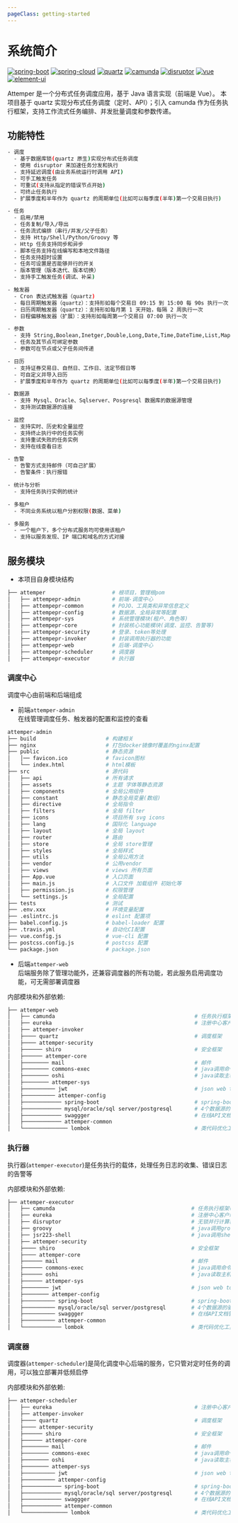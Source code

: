 ```yaml
---
pageClass: getting-started
---
```


# 系统简介

[![spring-boot](https://img.shields.io/badge/spring--boot-2.2.2.RELEASE-brightgreen.svg)](https://github.com/spring-projects/spring-boot)
[![spring-cloud](https://img.shields.io/badge/spring--cloud-Greenwich.SR4-brightgreen.svg)](https://github.com/spring-projects/spring-cloud)
[![quartz](https://img.shields.io/badge/quartz-2.3.2-brightgreen.svg)](https://github.com/quartz-scheduler/quartz)
[![camunda](https://img.shields.io/badge/camunda-7.12.0-brightgreen.svg)](https://github.com/camunda/camunda-bpm-platform)
[![disruptor](https://img.shields.io/badge/disruptor-3.4.2-brightgreen.svg)](https://github.com/LMAX-Exchange/disruptor)
[![vue](https://img.shields.io/badge/vue-2.6.11-brightgreen.svg)](https://github.com/vuejs/vue)
[![element-ui](https://img.shields.io/badge/element--ui-2.13.0-brightgreen.svg)](https://github.com/ElemeFE/element)

Attemper 是一个分布式任务调度应用，基于 Java 语言实现（前端是 Vue）。
本项目基于 quartz 实现分布式任务调度（定时、API）；引入 camunda 作为任务执行框架，支持工作流式任务编排、并发批量调度和参数传递。

## 功能特性

```bash
- 调度
  - 基于数据库锁(quartz 原生)实现分布式任务调度
  - 使用 disruptor 来加速任务分发和执行
  - 支持延迟调度(由业务系统运行时调用 API)
  - 可手工触发任务
  - 可重试(支持从指定的错误节点开始)
  - 可终止任务执行
  - 扩展季度和半年作为 quartz 的周期单位(比如可以每季度(半年)第一个交易日执行)

- 任务
  - 启用/禁用
  - 任务复制/导入/导出
  - 任务流式编排（串行/并发/父子任务）
  - 支持 Http/Shell/Python/Groovy 等
  - Http 任务支持同步和异步
  - 脚本任务支持在线编写和本地文件路径
  - 任务支持超时设置
  - 任务可设置是否能够并行的开关
  - 版本管理（版本迭代、版本切换）
  - 支持手工触发任务(调试、补采)

- 触发器
  - Cron 表达式触发器（quartz)
  - 每日周期触发器（quartz）：支持形如每个交易日 09:15 到 15:00 每 90s 执行一次
  - 日历周期触发器（quartz）：支持形如每月第 1 天开始，每隔 2 周执行一次
  - 日程偏移触发器（扩展）：支持形如每周第一个交易日 07:00 执行一次

- 参数
  - 支持 String,Boolean,Inetger,Double,Long,Date,Time,DateTime,List,Map,Sql,Gist,TradeDate 等类型
  - 任务及其节点可绑定参数
  - 参数可在节点或父子任务间传递

- 日历
  - 支持证券交易日、自然日、工作日、法定节假日等
  - 可自定义并导入日历
  - 扩展季度和半年作为 quartz 的周期单位(比如可以每季度(半年)第一个交易日执行)

- 数据源
  - 支持 Mysql、Oracle、Sqlserver、Posgresql 数据库的数据源管理
  - 支持测试数据源的连接

- 监控
  - 支持实时、历史和全量监控
  - 支持终止执行中的任务实例
  - 支持重试失败的任务实例
  - 支持在线查看日志

- 告警
  - 告警方式支持邮件（可自己扩展）
  - 告警条件：执行报错

- 统计与分析
  - 支持任务执行实例的统计

- 多租户
  - 不同业务系统以租户分割权限(数据、菜单)

- 多服务
  - 一个租户下，多个分布式服务均可使用该租户
  - 支持以服务发现、IP 端口和域名的方式对接
```

## 服务模块

- 本项目自身模块结构

```bash
├── attemper                     # 根项目，管理根pom
│   ├── attempepr-admin          # 前端-调度中心
│   ├── attempepr-common         # POJO、工具类和异常信息定义
│   ├── attempepr-config         # 数据源、全局异常等配置
│   ├── attempepr-sys            # 系统管理模块(租户、角色等)
│   ├── attempepr-core           # 封装核心功能模块(调度、监控、告警等)
│   ├── attempepr-security       # 登录、token等处理
│   ├── attempepr-invoker        # 封装调用执行器的功能
│   ├── attempepr-web            # 后端-调度中心
│   ├── attempepr-scheduler      # 调度器
│   ├── attempepr-executor       # 执行器
```

### 调度中心

调度中心由前端和后端组成

- 前端`attemper-admin`  
  在线管理调度任务、触发器的配置和监控的查看

```bash
attemper-admin
├── build                      # 构建相关
├── nginx                      # 打包docker镜像时覆盖的nginx配置
├── public                     # 静态资源
│   │── favicon.ico            # favicon图标
│   └── index.html             # html模板
├── src                        # 源代码
│   ├── api                    # 所有请求
│   ├── assets                 # 主题 字体等静态资源
│   ├── components             # 全局公用组件
│   ├── constant               # 静态全局变量(数组)
│   ├── directive              # 全局指令
│   ├── filters                # 全局 filter
│   ├── icons                  # 项目所有 svg icons
│   ├── lang                   # 国际化 language
│   ├── layout                 # 全局 layout
│   ├── router                 # 路由
│   ├── store                  # 全局 store管理
│   ├── styles                 # 全局样式
│   ├── utils                  # 全局公用方法
│   ├── vendor                 # 公用vendor
│   ├── views                  # views 所有页面
│   ├── App.vue                # 入口页面
│   ├── main.js                # 入口文件 加载组件 初始化等
│   ├── permission.js          # 权限管理
│   └── settings.js            # 全局配置
├── tests                      # 测试
├── .env.xxx                   # 环境变量配置
├── .eslintrc.js               # eslint 配置项
├── babel.config.js            # babel-loader 配置
├── .travis.yml                # 自动化CI配置
├── vue.config.js              # vue-cli 配置
├── postcss.config.js          # postcss 配置
└── package.json               # package.json
```

- 后端`attemper-web`  
  后端服务除了管理功能外，还兼容调度器的所有功能，若此服务启用调度功能，可无需部署调度器

内部模块和外部依赖:

```bash
├── attemper-web
│   ├── camunda                                            # 任务执行框架(管理任务)
│   ├── eureka                                             # 注册中心客户端依赖
│   ├── attemper-invoker
│   ├──── quartz                                           # 调度框架
│   ├──── attemper-security
│   ├────── shiro                                          # 安全框架
│   ├────── attemper-core
│   ├──────── mail                                         # 邮件
│   ├──────── commons-exec                                 # java调用命令行的工具包
│   ├──────── oshi                                         # java读取主机信息、jvm指标的工具包
│   ├──────── attemper-sys
│   ├────────── jwt                                        # json web token工具包
│   ├────────── attemper-config
│   ├──────────── spring-boot                              # spring-boot-starter-web/aop/jdbc...
│   ├──────────── mysql/oracle/sql server/postgresql       # 4个数据源的驱动包
│   ├──────────── swaggger                                 # 在线API文档管理
│   ├──────────── attemper-common
│   └────────────── lombok                                 # 类代码优化工具(get/set等)
```

### 执行器

执行器(`attemper-executor`)是任务执行的载体，处理任务日志的收集、错误日志的告警等

内部模块和外部依赖:

```bash
├── attemper-executor
│   ├── camunda                                           # 任务执行框架(执行任务)
│   ├── eureka                                            # 注册中心客户端依赖
│   ├── disruptor                                         # 无锁并行计算框架，用作任务分发
│   ├── groovy                                            # java调用groovy的工具包
│   ├── jsr223-shell                                      # java调用shell(支持python等)脚本的工具包
│   ├── attemper-security
│   ├──── shiro                                           # 安全框架
│   ├──── attemper-core
│   ├────── mail                                          # 邮件
│   ├────── commons-exec                                  # java调用命令行的工具包
│   ├────── oshi                                          # java读取主机信息、jvm指标的工具包
│   ├────── attemper-sys
│   ├──────── jwt                                         # json web token工具包
│   ├──────── attemper-config
│   ├────────── spring-boot                               # spring-boot-starter-web/aop/jdbc...
│   ├────────── mysql/oracle/sql server/postgresql        # 4个数据源的驱动包
│   ├────────── swaggger                                  # 在线API文档管理
│   ├────────── attemper-common
│   └──────────── lombok                                  # 类代码优化工具(get/set等)
```

### 调度器

调度器(`attemper-scheduler`)是简化调度中心后端的服务，它只管对定时任务的调用，可以独立部署并低频启停

内部模块和外部依赖:

```bash
├── attemper-scheduler
│   ├── eureka                                             # 注册中心客户端
│   ├── attemper-invoker
│   ├──── quartz                                           # 调度框架
│   ├──── attemper-security
│   ├────── shiro                                          # 安全框架
│   ├────── attemper-core
│   ├──────── mail                                         # 邮件
│   ├──────── commons-exec                                 # java调用命令行的工具包
│   ├──────── oshi                                         # java读取主机信息、jvm指标的工具包
│   ├──────── attemper-sys
│   ├────────── jwt                                        # json web token工具包
│   ├────────── attemper-config
│   ├──────────── spring-boot                              # spring-boot-starter-web/aop/jdbc...
│   ├──────────── mysql/oracle/sql server/postgresql       # 4个数据源的驱动包
│   ├──────────── swaggger                                 # 在线API文档管理
│   ├──────────── attemper-common
│   └────────────── lombok                                 # 类代码优化工具(get/set等)
```
